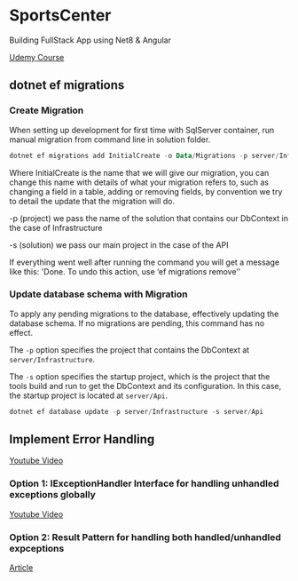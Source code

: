 # SportsCenter

Building FullStack App using Net8 &amp; Angular

[Udemy Course](https://github.com/rahulsahay19/dotnet-angular-chatgpt)

## dotnet ef migrations

### Create Migration

When setting up development for first time with SqlServer container, run manual migration from command line in solution folder.

```powershell
dotnet ef migrations add InitialCreate -o Data/Migrations -p server/Infrastructure -s server/Api
```

Where InitialCreate is the name that we will give our migration, you can change this name with details of what your migration refers to, such as changing a field in a table, adding or removing fields, by convention we try to detail the update that the migration will do.

-p (project) we pass the name of the solution that contains our DbContext in the case of Infrastructure

-s (solution) we pass our main project in the case of the API

If everything went well after running the command you will get a message like this: 'Done. To undo this action, use ‘ef migrations remove’'

### Update database schema with Migration

To apply any pending migrations to the database, effectively updating the database schema. If no migrations are pending, this command has no effect.

The `-p` option specifies the project that contains the DbContext at `server/Infrastructure`.

The `-s` option specifies the startup project, which is the project that the tools build and run to get the DbContext and its configuration. In this case, the startup project is located at `server/Api`.

```powershell
dotnet ef database update -p server/Infrastructure -s server/Api
```

## Implement Error Handling

[Youtube Video](https://www.youtube.com/watch?v=uOEDM0c9BNI)

### Option 1: IExceptionHandler Interface for handling unhandled exceptions globally

[Youtube Video](https://www.youtube.com/watch?v=f4zMGR3m70Y)

### Option 2: Result Pattern for handling both handled/unhandled expceptions

[Article](https://www.milanjovanovic.tech/blog/functional-error-handling-in-dotnet-with-the-result-pattern)
